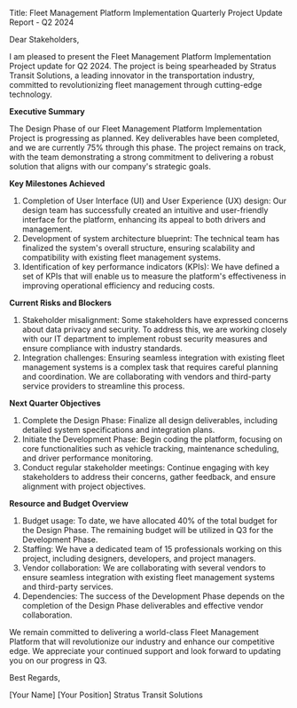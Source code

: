  Title: Fleet Management Platform Implementation Quarterly Project Update Report - Q2 2024

Dear Stakeholders,

I am pleased to present the Fleet Management Platform Implementation Project update for Q2 2024. The project is being spearheaded by Stratus Transit Solutions, a leading innovator in the transportation industry, committed to revolutionizing fleet management through cutting-edge technology.

**Executive Summary**

The Design Phase of our Fleet Management Platform Implementation Project is progressing as planned. Key deliverables have been completed, and we are currently 75% through this phase. The project remains on track, with the team demonstrating a strong commitment to delivering a robust solution that aligns with our company's strategic goals.

**Key Milestones Achieved**

1. Completion of User Interface (UI) and User Experience (UX) design: Our design team has successfully created an intuitive and user-friendly interface for the platform, enhancing its appeal to both drivers and management.
2. Development of system architecture blueprint: The technical team has finalized the system's overall structure, ensuring scalability and compatibility with existing fleet management systems.
3. Identification of key performance indicators (KPIs): We have defined a set of KPIs that will enable us to measure the platform's effectiveness in improving operational efficiency and reducing costs.

**Current Risks and Blockers**

1. Stakeholder misalignment: Some stakeholders have expressed concerns about data privacy and security. To address this, we are working closely with our IT department to implement robust security measures and ensure compliance with industry standards.
2. Integration challenges: Ensuring seamless integration with existing fleet management systems is a complex task that requires careful planning and coordination. We are collaborating with vendors and third-party service providers to streamline this process.

**Next Quarter Objectives**

1. Complete the Design Phase: Finalize all design deliverables, including detailed system specifications and integration plans.
2. Initiate the Development Phase: Begin coding the platform, focusing on core functionalities such as vehicle tracking, maintenance scheduling, and driver performance monitoring.
3. Conduct regular stakeholder meetings: Continue engaging with key stakeholders to address their concerns, gather feedback, and ensure alignment with project objectives.

**Resource and Budget Overview**

1. Budget usage: To date, we have allocated 40% of the total budget for the Design Phase. The remaining budget will be utilized in Q3 for the Development Phase.
2. Staffing: We have a dedicated team of 15 professionals working on this project, including designers, developers, and project managers.
3. Vendor collaboration: We are collaborating with several vendors to ensure seamless integration with existing fleet management systems and third-party services.
4. Dependencies: The success of the Development Phase depends on the completion of the Design Phase deliverables and effective vendor collaboration.

We remain committed to delivering a world-class Fleet Management Platform that will revolutionize our industry and enhance our competitive edge. We appreciate your continued support and look forward to updating you on our progress in Q3.

Best Regards,

[Your Name]
[Your Position]
Stratus Transit Solutions